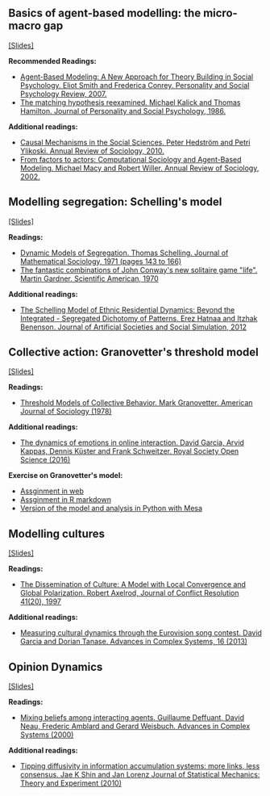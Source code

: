 

## Basics of agent-based modelling: the micro-macro gap

[[Slides]](https://dgarcia-eu.github.io/SummerSchool-ComputationalModelling/01_Introduction/)

**Recommended Readings:**

- [Agent-Based Modeling: A New Approach for Theory Building in Social Psychology. Eliot Smith and Frederica Conrey. Personality and Social Psychology Review, 2007.](https://journals.sagepub.com/doi/abs/10.1177/1088868306294789)
- [The matching hypothesis reexamined. Michael Kalick and Thomas Hamilton. Journal of Personality and Social Psychology, 1986.](https://psycnet.apa.org/record/1987-04005-001)

**Additional readings:**

- [Causal Mechanisms in the Social Sciences. Peter Hedström and Petri Ylikoski. Annual Review of Sociology, 2010.](https://www.annualreviews.org/doi/abs/10.1146/annurev.soc.012809.102632)
- [From factors to actors: Computational Sociology and Agent-Based Modeling. Michael  Macy and Robert Willer. Annual Review of Sociology, 2002.](https://www.annualreviews.org/doi/abs/10.1146/annurev.soc.28.110601.141117)

## Modelling segregation: Schelling's model

[[Slides]](https://dgarcia-eu.github.io/SummerSchool-ComputationalModelling/02_Segregation)

**Readings:**

- [Dynamic Models of Segregation. Thomas Schelling. Journal of Mathematical Sociology, 1971 (pages 143 to 166)](https://www.uzh.ch/cmsssl/suz/dam/jcr:00000000-68cb-72db-ffff-ffffff8071db/04.02%7B_%7Dschelling%7B_%7D71.pdf)
- [The fantastic combinations of John Conway's new solitaire game "life". Martin Gardner. Scientific American, 1970 ](https://web.stanford.edu/class/sts145/Library/life.pdf)


**Additional readings:**

- [The Schelling Model of Ethnic Residential Dynamics: Beyond the Integrated - Segregated Dichotomy of Patterns. Erez Hatnaa and Itzhak Benenson. Journal of Artificial Societies and Social Simulation, 2012](https://www.jasss.org/15/1/6.html)


## Collective action: Granovetter's threshold model

[[Slides]](https://dgarcia-eu.github.io/SummerSchool-ComputationalModelling/03_CollectiveAction)

**Readings:**

- [Threshold Models of Collective Behavior. Mark Granovetter. American Journal of Sociology (1978)](https://www.jstor.org/stable/2778111)

**Additional readings:**

- [The dynamics of emotions in online interaction. David Garcia, Arvid Kappas, Dennis Küster and Frank Schweitzer. Royal Society Open Science (2016)](https://royalsocietypublishing.org/doi/10.1098/rsos.160059)

**Exercise on Granovetter's model:**

- [Assginment in web](https://dgarcia-eu.github.io/SummerSchool-ComputationalModelling/10_Exercise_Granovetter/10_Granovetter.html)
- [Assginment in R markdown](https://raw.githubusercontent.com/dgarcia-eu/SummerSchool-ComputationalModelling/main/10_Exercise_Granovetter/10_Granovetter.Rmd)
- [Version of the model and analysis in Python with Mesa](https://github.com/dgarcia-eu/ComputationalModellingSocialSystems/blob/main/Exercise_02_Granovetter/granovetter-example-solution.ipynb)

## Modelling cultures

[[Slides]](https://dgarcia-eu.github.io/SummerSchool-ComputationalModelling/04_Culture)

**Readings:**

- [The Dissemination of Culture: A Model with Local Convergence and Global Polarization. Robert Axelrod, Journal of Conflict Resolution 41(20), 1997](https://journals.sagepub.com/doi/pdf/10.1177/0022002797041002001)

**Additional readings:**

- [Measuring cultural dynamics through the Eurovision song contest. David Garcia and Dorian Tanase. Advances in Complex Systems, 16 (2013)](https://www.worldscientific.com/doi/abs/10.1142/S0219525913500379)



## Opinion Dynamics

[[Slides]](https://dgarcia-eu.github.io/SummerSchool-ComputationalModelling/05_OpinionDynamics)

**Readings:**

- [Mixing beliefs among interacting agents. Guillaume Deffuant, David Neau, Frederic Amblard and Gerard Weisbuch. Advances in Complex Systems (2000)](https://www.worldscientific.com/doi/abs/10.1142/S0219525900000078)

**Additional readings:**

- [Tipping diffusivity in information accumulation systems: more links, less consensus. Jae K Shin and Jan Lorenz Journal of Statistical Mechanics: Theory and Experiment (2010)](https://iopscience.iop.org/article/10.1088/1742-5468/2010/06/P06005)


